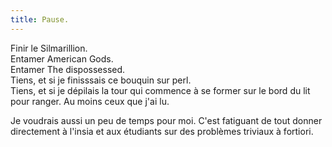 ```yaml
---
title: Pause.
---
```


Finir le Silmarillion.  
Entamer American Gods.  
Entamer The dispossessed.  
Tiens, et si je finisssais ce bouquin sur perl.  
Tiens, et si je dépilais la tour qui commence à se former sur le bord du lit
pour ranger. Au moins ceux que j'ai lu.

Je voudrais aussi un peu de temps pour moi. C'est fatiguant de tout donner
directement à l'insia et aux étudiants sur des problèmes triviaux à fortiori.

